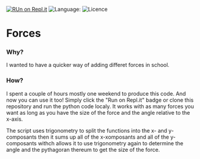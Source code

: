 [![RUn on Repl.it](https://img.shields.io/badge/-Run%20on%20repl.it-grey?logo=replit&style=for-the-badge)](https://replit.com/@PEOL0/Forces-2?v=1)
![Language:](https://img.shields.io/badge/Coded%20with%3A-Python-blue?logo=python&style=for-the-badge)
![Licence](https://img.shields.io/github/license/PEOL0/Forces?style=for-the-badge)

# Forces

### Why?
I wanted to have a quicker way of adding differet forces in school.

### How?
I spent a couple of hours mostly one weekend to produce this code. And now you can use it too!
Simply click the "Run on Repl.it" badge or clone this repository and run the python code localy.
It works with as many forces you want as long as you have the size of the force and the angle relative to the x-axis. 

The script uses trigonometry to split the functions into the x- and y-composants then it sums up all of the x-xomposants and all of the y-composants withch allows it to use trigonometry again to determine the angle and the pythagoran thereum to get the size of the force. 
